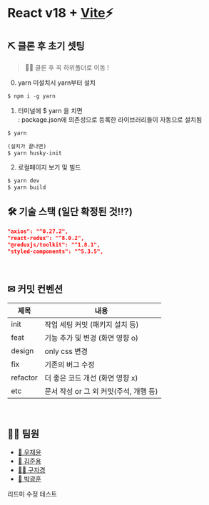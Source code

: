 # React v18 + [Vite](https://github.com/vitejs/vite)⚡
## ⛏ 클론 후 초기 셋팅
> 🧨🎃 클론 후 꼭 하위폴더로 이동 !  

0. yarn 미설치시 yarn부터 설치
```javascript
$ npm i -g yarn
```
  
1. 터미널에 $ yarn 을 치면  
: package.json에 의존성으로 등록한 라이브러리들이 자동으로 설치됨
```javascript
$ yarn  
  
(설치가 끝나면)
$ yarn husky-init
```  
  
2. 로컬페이지 보기 및 빌드
```javascript
$ yarn dev
$ yarn build
```
## 🛠 기술 스택 (일단 확정된 것!!?)

```json
"axios": "^0.27.2",
"react-redux": "^8.0.2",
"@reduxjs/toolkit": "^1.8.1",
"styled-components": "^5.3.5",
```

<br />

## ✉ 커밋 컨벤션

| 제목      | 내용                             |
| -------- | ------------------------------- |
| init     | 작업 세팅 커밋 (패키지 설치 등)       |
| feat     | 기능 추가 및 변경 (화면 영향 o)       |
| design   | only css 변경                    |
| fix      | 기존의 버그 수정                    |
| refactor | 더 좋은 코드 개선 (화면 영향 x)       |
| etc      | 문서 작성 or 그 외 커밋(주석, 개행 등) |

<br />

## 🚀🚀 팀원

- [🤴 우재윤](https://github.com/jae5419)
- [🧑 김준용](https://github.com/djdj4275)
- [👱‍♂️ 구자경](https://github.com/koqun)
- [👶 박광훈](https://github.com/10004ok)


리드미 수정 테스트